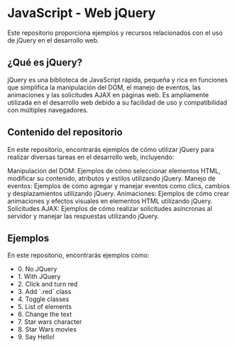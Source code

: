 
<h1>JavaScript - Web jQuery</h1>
Este repositorio proporciona ejemplos y recursos relacionados con el uso de jQuery en el desarrollo web.

## ¿Qué es jQuery?
jQuery es una biblioteca de JavaScript rápida, pequeña y rica en funciones que simplifica la manipulación del DOM, el manejo de eventos, las animaciones y las solicitudes AJAX en páginas web. Es ampliamente utilizada en el desarrollo web debido a su facilidad de uso y compatibilidad con múltiples navegadores.

## Contenido del repositorio
En este repositorio, encontrarás ejemplos de cómo utilizar jQuery para realizar diversas tareas en el desarrollo web, incluyendo:

Manipulación del DOM: Ejemplos de cómo seleccionar elementos HTML, modificar su contenido, atributos y estilos utilizando jQuery.
Manejo de eventos: Ejemplos de cómo agregar y manejar eventos como clics, cambios y desplazamientos utilizando jQuery.
Animaciones: Ejemplos de cómo crear animaciones y efectos visuales en elementos HTML utilizando jQuery.
Solicitudes AJAX: Ejemplos de cómo realizar solicitudes asíncronas al servidor y manejar las respuestas utilizando jQuery.

## Ejemplos
En este repositorio, encontrarás ejemplos cómo:
<ul>
    <li> 0. No JQuery </li>
    <li> 1. With JQuery </li>
    <li> 2. Click and turn red </li>
    <li> 3. Add `.red` class </li>
    <li> 4. Toggle classes </li>
    <li> 5. List of elements </li>
    <li> 6. Change the text </li>
    <li> 7. Star wars character </li>
    <li> 8. Star Wars movies </li>
    <li> 9. Say Hello! </li>
</ul>